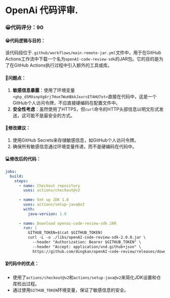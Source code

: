 # OpenAi 代码评审.
### 😀代码评分：90
#### 😀代码逻辑与目的：
该代码段位于`.github/workflows/main-remote-jar.yml`文件中，用于在GitHub Actions工作流中下载一个名为`openAI-code-review-sdk`的JAR包。它的目的是为了在GitHub Actions执行过程中引入额外的工具或库。

#### 🤔问题点：
1. **敏感信息暴露**：使用了环境变量`<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>`直接在代码中，这是一个GitHub个人访问令牌，不应直接硬编码在配置文件中。
2. **安全性考虑**：虽然使用了HTTPS，但`curl`命令的HTTP头部信息以明文形式发送，这可能不是最安全的方式。

#### 🎯修改建议：
1. 使用GitHub Secrets来存储敏感信息，如GitHub个人访问令牌。
2. 确保所有敏感信息通过环境变量传递，而不是硬编码在代码中。

#### 💻修改后的代码：
```yaml
jobs:
  build:
    steps:
      - name: Checkout repository
        uses: actions/checkout@v2
      
      - name: Set up JDK 1.8
        uses: actions/setup-java@v2
        with:
          java-version: 1.8
      
      - name: Download openai-code-review-sdk JAR
        run: |
          GITHUB_TOKEN=$(cat $GITHUB_TOKEN)
          curl -L -o ./libs/openAI-code-review-sdk-2.0.0.jar \
            --header "Authorization: Bearer $GITHUB_TOKEN" \
            --header "Accept: application/vnd.github+json" \
            https://github.com/dingkan/openAI-code-review/releases/download/v2.0.0/openAI-code-review-sdk-2.0.0.jar
```

#### 🎖代码中的优点：
- 使用了`actions/checkout@v2`和`actions/setup-java@v2`来简化JDK设置和仓库检出过程。
- 通过使用`GITHUB_TOKEN`环境变量，保证了敏感信息的安全。